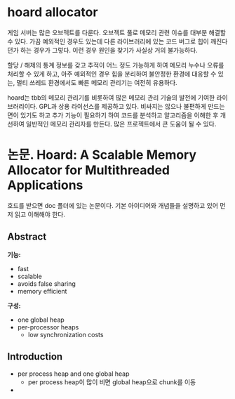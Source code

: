 # hoard allocator 

게임 서버는 많은 오브젝트를 다룬다. 오브젝트 풀로 메모리 관련 이슈를 대부분 해결할 수 있다. 가끔 예외적인 경우도 있는데 다른 라이브러리에 있는 코드 버그로 힙이 깨진다던가 하는 경우가 그렇다. 이런 경우 원인을 찾기가 사실상 거의 불가능하다. 

할당 / 해제의 통계 정보를 갖고 추적이 어느 정도 가능하게 하여 메모리 누수나 오류를 처리할 수 있게 하고, 아주 예외적인 경우 힙을 분리하여 불안정한 환경에 대응할 수 있는, 멀티 쓰레드 환경에서도 빠른 메모리 관리기는 여전히 유용하다. 

hoard는 tbb의 메모리 관리기를 비롯하여 많은 메모리 관리 기술의 발전에 기여한 라이브러리이다.  GPL과 상용 라이선스를 제공하고 있다. 비싸지는 않으나 불편하게 만드는 면이 있기도 하고 추가 기능이 필요하기 하여 코드를 분석하고 알고리즘을 이해한 후 개선하여 일반적인 메모리 관리자를 만든다. 많은 프로젝트에서 큰 도움이 될 수 있다. 

# 논문.  Hoard: A Scalable Memory Allocator for Multithreaded Applications 

호드를 받으면 doc 폴더에 있는 논문이다. 기본 아이디어와 개념들을 설명하고 있어 먼저 읽고 이해해야 한다. 



## Abstract 

**기능:** 

- fast 
- scalable 
- avoids false sharing 
- memory efficient 



**구성:** 

- one global heap 
- per-processor heaps 
  - low synchronization costs 



## Introduction 

- per process heap and one global heap
  - per process heap이 많이 비면 global heap으로 chunk를 이동 
- 























